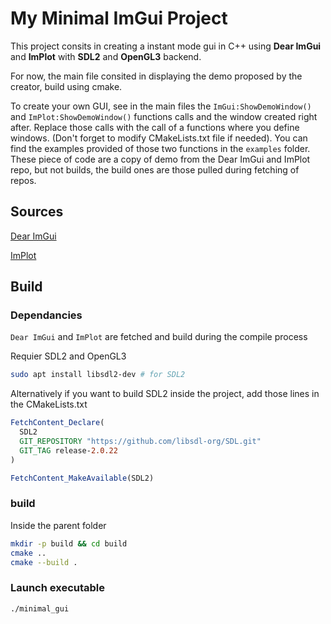 # My Minimal ImGui Project

This project consits in creating a instant mode gui in C++ using **Dear ImGui** and **ImPlot** with **SDL2** and **OpenGL3** backend.

For now, the main file consited in displaying the demo proposed by the creator, build using cmake.

To create your own GUI, see in the main files the `ImGui:ShowDemoWindow()` and `ImPlot:ShowDemoWindow()` functions calls and the window created right after. Replace those calls with the call of a functions where you define windows. (Don't forget to modify CMakeLists.txt file if needed). You can find the examples provided of those two functions in the `examples` folder. These piece of code are a copy of demo from the Dear ImGui and ImPlot repo, but not builds, the build ones are those pulled during fetching of repos.

## Sources
[Dear ImGui](https://github.com/ocornut/imgui)

[ImPlot](https://github.com/epezent/implot/)

## Build
### Dependancies
`Dear ImGui` and `ImPlot` are fetched and build during the compile process

Requier SDL2 and OpenGL3

```bash
sudo apt install libsdl2-dev # for SDL2
```

Alternatively if you want to build SDL2 inside the project, add those lines in the CMakeLists.txt

```cmake
FetchContent_Declare(
  SDL2
  GIT_REPOSITORY "https://github.com/libsdl-org/SDL.git"
  GIT_TAG release-2.0.22
)

FetchContent_MakeAvailable(SDL2)
```

### build
Inside the parent folder
```bash
mkdir -p build && cd build
cmake ..
cmake --build .
```

### Launch executable
```bash
./minimal_gui
```
